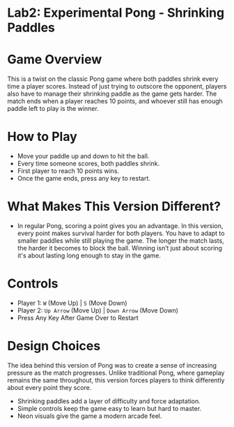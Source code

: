 # Lab2: Experimental Pong - Shrinking Paddles  

# Game Overview  
This is a twist on the classic Pong game where both paddles shrink every time a player scores. Instead of just trying to outscore the opponent, players also have to manage their shrinking paddle as the game gets harder. The match ends when a player reaches 10 points, and whoever still has enough paddle left to play is the winner.  


#  How to Play  
- Move your paddle up and down to hit the ball.  
- Every time someone scores, both paddles shrink. 
- First player to reach 10 points wins.
- Once the game ends, press any key to restart.


# What Makes This Version Different?  
- In regular Pong, scoring a point gives you an advantage. In this version, every point makes survival harder for both players. You have to adapt to smaller paddles while still playing the game. The longer the match lasts, the harder it becomes to block the ball. Winning isn’t just about scoring it's about lasting long enough to stay in the game.


# Controls  
- Player 1: `W` (Move Up) | `S` (Move Down)  
- Player 2: `Up Arrow` (Move Up) | `Down Arrow` (Move Down)  
- Press Any Key After Game Over to Restart



# Design Choices  
The idea behind this version of Pong was to create a sense of increasing pressure as the match progresses. Unlike traditional Pong, where gameplay remains the same throughout, this version forces players to think differently about every point they score.  
- Shrinking paddles add a layer of difficulty and force adaptation.  
- Simple controls keep the game easy to learn but hard to master.  
- Neon visuals give the game a modern arcade feel.  
